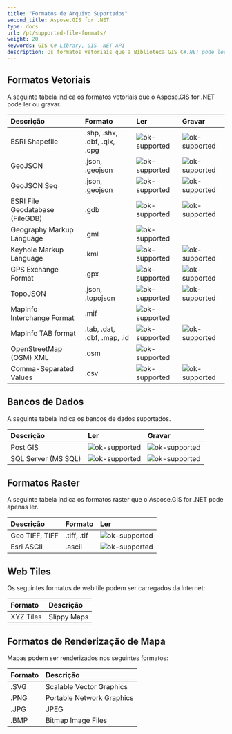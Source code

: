 ```yaml
---
title: "Formatos de Arquivo Suportados"
second_title: Aspose.GIS for .NET
type: docs
url: /pt/supported-file-formats/
weight: 20
keywords: GIS C# Library, GIS .NET API
description: Os formatos vetoriais que a Biblioteca GIS C#.NET pode ler ou gravar incluem ESRI Shapefile, GeoJSON, TopoJSON, Keyhole Markup Language, GPS Exchange Format, OpenStreetMap (OSM) XML e suporta formatos de arquivo como .shp, .shx, .dbf, .geojson, .gdb, .gml, .kml, .mif, .osm. 
---
```


## **Formatos Vetoriais**
A seguinte tabela indica os formatos vetoriais que o Aspose.GIS for .NET pode ler ou gravar.

|**Descrição**|**Formato**|**Ler**|**Gravar**|
| :- | :- | :- | :- |
|ESRI Shapefile|.shp, .shx, .dbf, .qix, .cpg|![ok-supported](ok.png)|![ok-supported](ok.png)|
|GeoJSON|.json, .geojson|![ok-supported](ok.png)|![ok-supported](ok.png)|
|GeoJSON Seq|.json, .geojson|![ok-supported](ok.png)|![ok-supported](ok.png)|
|ESRI File Geodatabase (FileGDB)|.gdb|![ok-supported](ok.png)|![ok-supported](ok.png)|
|Geography Markup Language|.gml|![ok-supported](ok.png)| |
|Keyhole Markup Language|.kml|![ok-supported](ok.png)|![ok-supported](ok.png)|
|GPS Exchange Format|.gpx|![ok-supported](ok.png)|![ok-supported](ok.png)|
|TopoJSON|.json, .topojson|![ok-supported](ok.png)|![ok-supported](ok.png)|
|MapInfo Interchange Format|.mif|![ok-supported](ok.png)| |
|MapInfo TAB format|.tab, .dat, .dbf, .map, .id|![ok-supported](ok.png)|![ok-supported](ok.png)|
|OpenStreetMap (OSM) XML|.osm|![ok-supported](ok.png)| |
|Comma-Separated Values|.csv|![ok-supported](ok.png)|![ok-supported](ok.png)|

## **Bancos de Dados**
A seguinte tabela indica os bancos de dados suportados.

|**Descrição**|**Ler**|**Gravar**|
| :- | :- | :- |
|Post GIS|![ok-supported](ok.png)|![ok-supported](ok.png)|
|SQL Server (MS SQL)|![ok-supported](ok.png)|![ok-supported](ok.png)|

## **Formatos Raster**
A seguinte tabela indica os formatos raster que o Aspose.GIS for .NET pode apenas ler.

|**Descrição**|**Formato**|**Ler**|
| :- | :- | :- |
|Geo TIFF, TIFF|.tiff, .tif|![ok-supported](ok.png)|
|Esri ASCII|.ascii|![ok-supported](ok.png)|

## **Web Tiles**
Os seguintes formatos de web tile podem ser carregados da Internet:

|**Formato**|**Descrição**|
| :- | :- |
|XYZ Tiles|Slippy Maps|

## **Formatos de Renderização de Mapa**
Mapas podem ser renderizados nos seguintes formatos:

|**Formato**|**Descrição**|
| :- | :- |
|.SVG|Scalable Vector Graphics|
|.PNG|Portable Network Graphics|
|.JPG|JPEG|
|.BMP|Bitmap Image Files|
